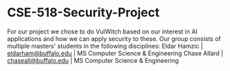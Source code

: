 # CSE-518-Security-Project

For our project we chose to do VulWitch based on our interest in AI applications and how we can apply security to these. 
Our group consists of multiple masters' students in the following disciplines:
Eldar Hamzic | eldarham@buffalo.edu | MS Computer Science & Engineering
Chase Allard | chaseall@buffalo.edu | MS Computer Science & Engineering
